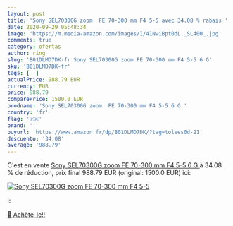 ```yaml
---
layout: post
title: 'Sony SEL70300G zoom  FE 70-300 mm F4 5-5 avec 34.08 % rabais '
date: 2020-09-29 05:48:34
image: 'https://m.media-amazon.com/images/I/41NwiBpt0dL._SL400_.jpg'
comments: true
category: ofertas
author: ring
slug: 'B01DLMD7DK-fr Sony SEL70300G zoom FE 70-300 mm F4 5-5 6 G'
sku: 'B01DLMD7DK-fr'
tags: [  ]
actualPrice: 988.79 EUR
currency: EUR
price: 988.79
comparePrice: 1500.0 EUR
prodname: 'Sony SEL70300G zoom  FE 70-300 mm F4 5-5 6 G '
country: 'fr'
flag: '🇫🇷'
brand: ''
buyurl: 'https://www.amazon.fr/dp/B01DLMD7DK/?tag=tolees0d-21'
descuento: '34.08'
average: '988.79'
---
```


C'est en vente [Sony SEL70300G zoom  FE 70-300 mm F4 5-5 6 G ](https://www.amazon.fr/dp/B01DLMD7DK/?tag=tolees0d-21)  à  34.08 % de réduction, prix final  988.79 EUR (original: 1500.0 EUR) ici:

[![Sony SEL70300G zoom  FE 70-300 mm F4 5-5](https://m.media-amazon.com/images/I/41NwiBpt0dL._SL400_.jpg)](https://www.amazon.fr/dp/B01DLMD7DK/?tag=tolees0d-21)

ℹ️:


[🛒 Achète-le!!](https://www.amazon.fr/dp/B01DLMD7DK/?tag=tolees0d-21)
